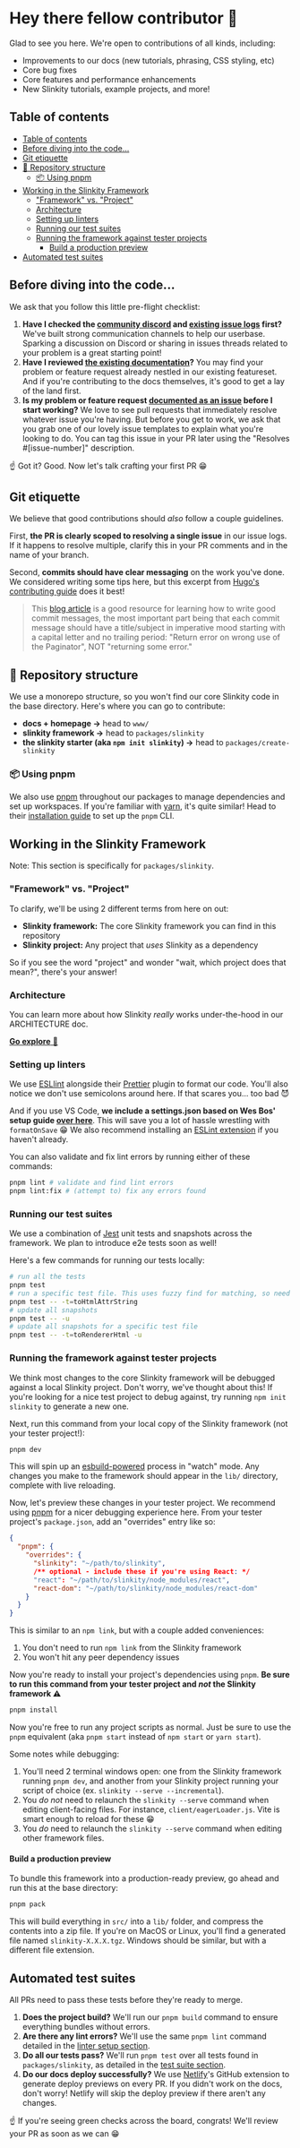 # Hey there fellow contributor 👋

Glad to see you here. We're open to contributions of all kinds, including:

- Improvements to our docs (new tutorials, phrasing, CSS styling, etc)
- Core bug fixes
- Core features and performance enhancements
- New Slinkity tutorials, example projects, and more!

## Table of contents

- [Table of contents](#table-of-contents)
- [Before diving into the code...](#before-diving-into-the-code)
- [Git etiquette](#git-etiquette)
- [🚏 Repository structure](#-repository-structure)
  - [📦 Using pnpm](#-using-pnpm)
- [Working in the Slinkity Framework](#working-in-the-slinkity-framework)
  - ["Framework" vs. "Project"](#framework-vs-project)
  - [Architecture](#architecture)
  - [Setting up linters](#setting-up-linters)
  - [Running our test suites](#running-our-test-suites)
  - [Running the framework against tester projects](#running-the-framework-against-tester-projects)
    - [Build a production preview](#build-a-production-preview)
- [Automated test suites](#automated-test-suites)

## Before diving into the code...

We ask that you follow this little pre-flight checklist:

1. **Have I checked the [community discord](https://discord.gg/GBkBy9u#plugin-slinkity) and [existing issue logs](https://github.com/slinkity/slinkity/issues) first?** We've built strong communication channels to help our userbase. Sparking a discussion on Discord or sharing in issues threads related to your problem is a great starting point!
2. **Have I reviewed [the existing documentation](https://slinkity.dev/docs/)?** You may find your problem or feature request already nestled in our existing featureset. And if you're contributing to the docs themselves, it's good to get a lay of the land first.
3. **Is my problem or feature request [documented as an issue](https://github.com/slinkity/slinkity/issues) before I start working?** We love to see pull requests that immediately resolve whatever issue you're having. But before you get to work, we ask that you grab one of our lovely issue templates to explain what you're looking to do. You can tag this issue in your PR later using the "Resolves #[issue-number]" description.

☝️ Got it? Good. Now let's talk crafting your first PR 😁

## Git etiquette

We believe that good contributions should _also_ follow a couple guidelines.

First, **the PR is clearly scoped to resolving a single issue** in our issue logs. If it happens to resolve multiple, clarify this in your PR comments and in the name of your branch.

Second, **commits should have clear messaging** on the work you've done. We considered writing some tips here, but this excerpt from [Hugo's contributing guide](https://github.com/gohugoio/hugo/blob/master/CONTRIBUTING.md) does it best!

> This [blog article](http://chris.beams.io/posts/git-commit/) is a good resource for learning how to write good commit messages, the most important part being that each commit message should have a title/subject in imperative mood starting with a capital letter and no trailing period: "Return error on wrong use of the Paginator", NOT "returning some error."

## 🚏 Repository structure

We use a monorepo structure, so you won't find our core Slinkity code in the base directory. Here's where you can go to contribute:
- **docs + homepage →** head to `www/`
- **slinkity framework →** head to `packages/slinkity`
- **the slinkity starter (aka `npm init slinkity`) →** head to `packages/create-slinkity`

### 📦 Using pnpm

We also use [pnpm](https://pnpm.io/) throughout our packages to manage dependencies and set up workspaces. If you're familiar with [yarn](https://yarnpkg.com/), it's quite similar! Head to their [installation guide](https://pnpm.io/installation) to set up the `pnpm` CLI.

## Working in the Slinkity Framework

Note: This section is specifically for `packages/slinkity`.

### "Framework" vs. "Project"

To clarify, we'll be using 2 different terms from here on out:

- **Slinkity framework:** The core Slinkity framework you can find in this repository
- **Slinkity project:** Any project that _uses_ Slinkity as a dependency

So if you see the word "project" and wonder "wait, which project does that mean?", there's your answer!

### Architecture

You can learn more about how Slinkity _really_ works under-the-hood in our ARCHITECTURE doc.

[**Go explore** 🚀](/ARCHITECTURE.md)

### Setting up linters

We use [ESLlint](https://eslint.org/) alongside their [Prettier](https://prettier.io/) plugin to format our code. You'll also notice we don't use semicolons around here. If that scares you... too bad 😈

And if you use VS Code, **we include a settings.json based on Wes Bos' setup guide [over here](https://github.com/wesbos/eslint-config-wesbos#with-vs-code)**. This will save you a lot of hassle wrestling with `formatOnSave` 😁 We also recommend installing an [ESLint extension](https://marketplace.visualstudio.com/items?itemName=dbaeumer.vscode-eslint) if you haven't already.

You can also validate and fix lint errors by running either of these commands:

```bash
pnpm lint # validate and find lint errors
pnpm lint:fix # (attempt to) fix any errors found
```

### Running our test suites

We use a combination of [Jest](https://jestjs.io/) unit tests and snapshots across the framework. We plan to introduce e2e tests soon as well!

Here's a few commands for running our tests locally:

```bash
# run all the tests
pnpm test
# run a specific test file. This uses fuzzy find for matching, so need to copy the whole relative path!
pnpm test -- -t=toHtmlAttrString
# update all snapshots
pnpm test -- -u
# update all snapshots for a specific test file
pnpm test -- -t=toRendererHtml -u
```

### Running the framework against tester projects

We think most changes to the core Slinkity framework will be debugged against a local Slinkity project. Don't worry, we've thought about this! If you're looking for a nice test project to debug against, try running `npm init slinkity` to generate a new one.

Next, run this command from your local copy of the Slinkity framework (not your tester project!):

```bash
pnpm dev
```

This will spin up an [esbuild-powered](https://esbuild.github.io/) process in "watch" mode. Any changes you make to the framework should appear in the `lib/` directory, complete with live reloading.

Now, let's preview these changes in your tester project. We recommend using [pnpm](https://pnpm.io/) for a nicer debugging experience here. From your tester project's `package.json`, add an "overrides" entry like so:

```json
{
  "pnpm": {
    "overrides": {
      "slinkity": "~/path/to/slinkity",
      /** optional - include these if you're using React: */
      "react": "~/path/to/slinkity/node_modules/react",
      "react-dom": "~/path/to/slinkity/node_modules/react-dom"
    }
  }
}
```

This is similar to an `npm link`, but with a couple added conveniences:
1. You don't need to run `npm link` from the Slinkity framework
2. You won't hit any peer dependency issues

Now you're ready to install your project's dependencies using `pnpm`. **Be sure to run this command from your tester project and _not_ the Slinkity framework ⚠️**

```bash
pnpm install
```

Now you're free to run any project scripts as normal. Just be sure to use the `pnpm` equivalent (aka `pnpm start` instead of `npm start` or `yarn start`).

Some notes while debugging:

1. You'll need 2 terminal windows open: one from the Slinkity framework running `pnpm dev`, and another from your Slinkity project running your script of choice (ex. `slinkity --serve --incremental`).
2. You _do not_ need to relaunch the `slinkity --serve` command when editing client-facing files. For instance, `client/eagerLoader.js`. Vite is smart enough to reload for these 😁
3. You _do_ need to relaunch the `slinkity --serve` command when editing other framework files.

#### Build a production preview

To bundle this framework into a production-ready preview, go ahead and run this at the base directory:

```bash
pnpm pack
```

This will build everything in `src/` into a `lib/` folder, and compress the contents into a zip file. If you're on MacOS or Linux, you'll find a generated file named `slinkity-X.X.X.tgz`. Windows should be similar, but with a different file extension.

## Automated test suites

All PRs need to pass these tests before they're ready to merge.

1. **Does the project build?** We'll run our `pnpm build` command to ensure everything bundles without errors.
2. **Are there any lint errors?** We'll use the same `pnpm lint` command detailed in the [linter setup section](#setting-up-linters).
3. **Do all our tests pass?** We'll run `pnpm test` over all tests found in `packages/slinkity`, as detailed in the [test suite section](#running-our-test-suites).
4. **Do our docs deploy successfully?** We use [Netlify](https://www.netlify.com/)'s GitHub extension to generate deploy previews on every PR. If you didn't work on the docs, don't worry! Netlify will skip the deploy preview if there aren't any changes.

☝️ If you're seeing green checks across the board, congrats! We'll review your PR as soon as we can 😁
